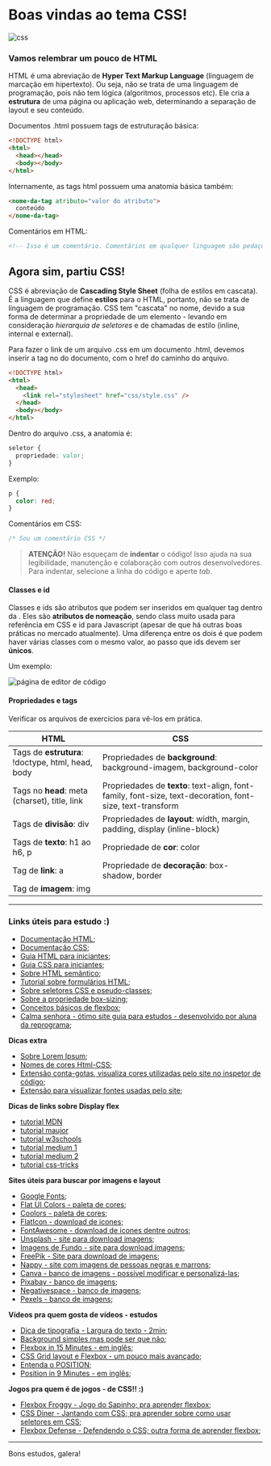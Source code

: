 # Boas vindas ao tema CSS!


![css](https://wpformation.com/wp-content/uploads/2020/09/CSS-WordPress.jpg.webp)

### Vamos relembrar um pouco de HTML

HTML é uma abreviação de **Hyper Text Markup Language** (linguagem de marcação em hipertexto). Ou seja, não se trata de uma linguagem de programação, pois não tem lógica (algoritmos, processos etc). Ele cria a **estrutura** de uma página ou aplicação web, determinando a separação de layout e seu conteúdo.

Documentos .html possuem tags de estruturação básica:

```html
<!DOCTYPE html>
<html>
  <head></head>
  <body></body>
</html>
```

Internamente, as tags html possuem uma anatomia básica também:

```html
<nome-da-tag atributo="valor do atributo">
  conteúdo
</nome-da-tag>
```

Comentários em HTML:

```html
<!-- Isso é um comentário. Comentários em qualquer linguagem são pedaços de código que são ignorados na renderização (na leitura do computador), mas são úteis para entedimento humano -->
```


## Agora sim, partiu CSS!

CSS é abreviação de **Cascading Style Sheet** (folha de estilos em cascata). É a linguagem que define **estilos** para o HTML, portanto, não se trata de linguagem de programação. CSS tem "cascata" no nome, devido a sua forma de determinar a propriedade de um elemento - levando em consideração _hierarquia de seletores_ e de chamadas de estilo (inline, internal e external).

Para fazer o link de um arquivo .css em um documento .html, devemos inserir a tag <link> no <head> do documento, com o href do caminho do arquivo.

```html
<!DOCTYPE html>
<html>
  <head>
    <link rel="stylesheet" href="css/style.css" />
  </head>
  <body></body>
</html>
```

Dentro do arquivo .css, a anatomia é:

```css
seletor {
  propriedade: valor;
}
```

Exemplo:

```css
p {
  color: red;
}
```

Comentários em CSS:

```css
/* Sou um comentário CSS */
```

> **ATENÇÃO!**
> Não esqueçam de **indentar** o código! Isso ajuda na sua legibilidade, manutenção e colaboração com outros desenvolvedores.
> Para indentar, selecione a linha do código e aperte _tab_.

#### Classes e id

Classes e ids são atributos que podem ser inseridos em qualquer tag dentro da <body>. Eles são **atributos de nomeação**, sendo class muito usada para referência em CSS e id para Javascript (apesar de que há outras boas práticas no mercado atualmente).
Uma diferença entre os dois é que podem haver várias classes com o mesmo valor, ao passo que ids devem ser **únicos**.
  
Um exemplo:

![página de editor de código](https://www.devmedia.com.br/arquivos/Artigos/40729/seletorClasse.png)
  
  

#### Propriedades e tags

Verificar os arquivos de exercícios para vê-los em prática.

| HTML                                              | CSS                                                                                                       |
| ------------------------------------------------- | --------------------------------------------------------------------------------------------------------- |
| Tags de **estrutura**: !doctype, html, head, body | Propriedades de **background**: background-imagem, background-color                                       |
| Tags no **head**: meta (charset), title, link     | Propriedades de **texto**: text-align, font-family, font-size, text-decoration, font-size, text-transform |
| Tags de **divisão**: div                          | Propriedades de **layout**: width, margin, padding, display (inline-block)                                |
| Tags de **texto**: h1 ao h6, p                    | Propriedade de **cor**: color                                                                             |
| Tag de **link**: a                                | Propriedade de **decoração**: box-shadow, border                                                          |
| Tag de **imagem**: img                            |

-------
### Links úteis para estudo :)

- [Documentação HTML](https://developer.mozilla.org/pt-BR/docs/Web/HTML);
- [Documentação CSS](https://developer.mozilla.org/pt-BR/docs/Web/CSS);
- [Guia HTML para iniciantes](https://tableless.github.io/iniciantes/manual/html/);
- [Guia CSS para iniciantes](https://tableless.github.io/iniciantes/manual/css/);
- [Sobre HTML semântico](https://blog.geekhunter.com.br/voce-conhece-html-semantico/);
- [Tutorial sobre formulários HTML](https://www.homehost.com.br/blog/tutoriais/formulario-html/);
- [Sobre seletores CSS e pseudo-classes](https://developer.mozilla.org/pt-BR/docs/Web/CSS/Getting_Started/Seletores);
- [Sobre a propriedade box-sizing](http://sergiolopes.org/css-box-sizing-border-box/);
- [Conceitos básicos de flexbox](https://developer.mozilla.org/pt-BR/docs/Web/CSS/CSS_Flexible_Box_Layout/Conceitos_Basicos_do_Flexbox);
- [Calma senhora - ótimo site guia para estudos - desenvolvido por aluna da reprograma](https://calma-senhora.netlify.app/);

**Dicas extra**
- [Sobre Lorem Ipsum](https://pt.lipsum.com/);
- [Nomes de cores Html-CSS](https://htmlcolorcodes.com/color-names/);
- [Extensão conta-gotas, visualiza cores utilizadas pelo site no inspetor de código](https://chrome.google.com/webstore/detail/colorzilla/bhlhnicpbhignbdhedgjhgdocnmhomnp?hl=pt);
- [Extensão para visualizar fontes usadas pelo site](https://chrome.google.com/webstore/detail/fonts-ninja/eljapbgkmlngdpckoiiibecpemleclhh);

**Dicas de links sobre Display flex**
 
- [tutorial MDN](https://developer.mozilla.org/pt-BR/docs/Web/CSS/display)
- [tutorial maujor](https://www.maujor.com/tutorial/propriedade-css-display.php)
- [tutorial w3schools](https://www.w3schools.com/cssref/pr_class_display.asp)
- [tutorial medium 1](https://medium.com/collabcode/pare-de-chutar-e-aprenda-como-funciona-o-display-block-98480c987950)
- [tutorial medium 2](https://medium.com/collabcode/pare-de-chutar-e-aprenda-como-funciona-o-display-inline-4ccb7b77371d#.jww2dont9)
- [tutorial css-tricks](https://css-tricks.com/snippets/css/a-guide-to-flexbox/)


**Sites úteis para buscar por imagens e layout**

- [Google Fonts](https://fonts.google.com/);
- [Flat UI Colors - paleta de cores](https://flatuicolors.com/);
- [Coolors - paleta de cores](https://coolors.co/);
- [FlatIcon - download de icones](https://www.flaticon.com/);
- [FontAwesome - download de icones dentre outros](https://fontawesome.com/icons?d=gallery);
- [Unsplash - site para download imagens](https://unsplash.com/);
- [Imagens de Fundo - site para download imagens](https://imagens-de-fundo.blogspot.com/);
- [FreePik - Site para download de imagens](https://br.freepik.com/);
- [Nappy - site com imagens de pessoas negras e marrons](https://www.nappy.co/);
- [Canva - banco de imagens - possível modificar e personalizá-las](https://www.canva.com/);
- [Pixabay - banco de imagens](https://pixabay.com/);
- [Negativespace - banco de imagens](https://negativespace.co/);
- [Pexels - banco de imagens](https://www.pexels.com/pt-br/);

**Vídeos pra quem gosta de vídeos - estudos**

- [Dica de tipografia - Largura do texto - 2min](https://www.youtube.com/watch?v=3C_9vIhmgm4);
- [Background simples mas pode ser que não](https://www.youtube.com/watch?v=kU8oIbe5hLs&list=PLirko8T4cEmx5eBb1-9j6T6Gl4aBtZ_5x&index=9);
- [Flexbox in 15 Minutes - em inglês](https://www.youtube.com/watch?v=fYq5PXgSsbE);
- [CSS Grid layout e Flexbox - um pouco mais avançado](https://www.youtube.com/watch?v=x-4z_u8LcGc);
- [Entenda o POSITION](https://www.youtube.com/watch?v=7svFaPgLCnc&t=61s);
- [Position in 9 Minutes - em inglês](https://www.youtube.com/watch?v=jx5jmI0UlXU);

**Jogos pra quem é de jogos - de CSS!! :)**

- [Flexbox Froggy - Jogo do Sapinho; pra aprender flexbox](https://flexboxfroggy.com/);
- [CSS Diner - Jantando com CSS; pra aprender sobre como usar seletores em CSS](https://flukeout.github.io/);
- [Flexbox Defense - Defendendo o CSS; outra forma de aprender flexbox](http://www.flexboxdefense.com/);

---
Bons estudos, galera!
